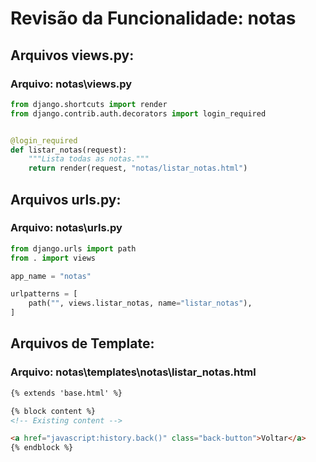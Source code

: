 # Revisão da Funcionalidade: notas

## Arquivos views.py:


### Arquivo: notas\views.py

```python
from django.shortcuts import render
from django.contrib.auth.decorators import login_required


@login_required
def listar_notas(request):
    """Lista todas as notas."""
    return render(request, "notas/listar_notas.html")

```

## Arquivos urls.py:


### Arquivo: notas\urls.py

```python
from django.urls import path
from . import views

app_name = "notas"

urlpatterns = [
    path("", views.listar_notas, name="listar_notas"),
]

```

## Arquivos de Template:


### Arquivo: notas\templates\notas\listar_notas.html

```html
{% extends 'base.html' %}

{% block content %}
<!-- Existing content -->

<a href="javascript:history.back()" class="back-button">Voltar</a>
{% endblock %}

```
